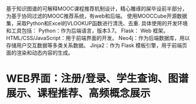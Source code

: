 基于知识图谱的可解释MOOC课程推荐机制设计，精心雕琢的屎毕设前半部分，为基于协同过滤的MOOC推荐系统，有web和后端。
使用MOOCCube开源数据集，采取Python和Excel的VLOOKUP函数进行清洗、去重.
具体使用的开发环境和工具包括：
Python：作为后端语言，版本3.7。
Flask： Web 框架。
HTML/CSS/JavaScript：用于前端界面的开发。
Neo4j：作为后端数据库，用以存储用户交互数据等多类关系数据。
Jinja2：作为 Flask 模板引擎，用于前端页面的渲染和动态内容的生成。

# WEB界面：注册/登录、学生查询、图谱展示、课程推荐、高频概念展示
